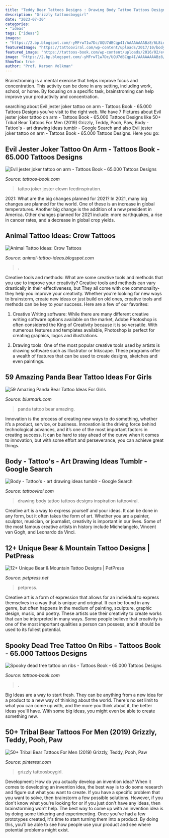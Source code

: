 ```yaml
---
title: "Teddy Bear Tattoos Designs : Drawing Body Tattoo Tattoos Designs Inspiration Tattooviral"
description: "Grizzly tattoosboygirl"
date: "2023-07-30"
categories:
- "ideas"
tags: ["ideas"]
images:
- "https://2.bp.blogspot.com/-yMFrwT1w7Dc/UQU7dBCqp4I/AAAAAAAABz8/6L8id6trkMw/s1600/crow_tattoo_19.jpg"
featuredImage: "https://tattooviral.com/wp-content/uploads/2017/10/body-tattoos-art-drawing-ideas-tumblr-google-search.jpg"
featured_image: "https://tattoos-book.com/wp-content/uploads/2016/02/evil-jester-joker-tattoo-on-arm.jpg"
image: "https://2.bp.blogspot.com/-yMFrwT1w7Dc/UQU7dBCqp4I/AAAAAAAABz8/6L8id6trkMw/s1600/crow_tattoo_19.jpg"
ShowToc: true
author: "Prof. Karson Volkman"
---
```



Brainstroming is a mental exercise that helps improve focus and concentration. This activity can be done in any setting, including work, school, or home. By focusing on a specific task, brainstroming can help improve your productivity and concentration.

	

		
searching about Evil jester joker tattoo on arm - Tattoos Book - 65.000 Tattoos Designs you've visit to the right web. We have 7 Pictures about Evil jester joker tattoo on arm - Tattoos Book - 65.000 Tattoos Designs like 50+ Tribal Bear Tattoos For Men (2019) Grizzly, Teddy, Pooh, Paw, Body - Tattoo&#039;s - art drawing ideas tumblr - Google Search and also Evil jester joker tattoo on arm - Tattoos Book - 65.000 Tattoos Designs. Here you go:
		
    
## Evil Jester Joker Tattoo On Arm - Tattoos Book - 65.000 Tattoos Designs

<img loading=lazy src="https://tattoos-book.com/wp-content/uploads/2016/02/evil-jester-joker-tattoo-on-arm.jpg" onerror="this.onerror=null;this.src='https://tse1.mm.bing.net/th?id=OIP.1Vcqm64Er_G_95LeZ4eRCQHaJ4&amp;pid=15.1';" alt="Evil jester joker tattoo on arm - Tattoos Book - 65.000 Tattoos Designs">

_Source: tattoos-book.com_

>tattoo joker jester clown feedinspiration. 

	

2021: What are the big changes planned for 2021?
In 2021, many big changes are planned for the world. One of these is an increase in global temperatures. Another big change is the addition of a new president in America. Other changes planned for 2021 include: more earthquakes, a rise in cancer rates, and a decrease in global crop yields.

    
## Animal Tattoo Ideas: Crow Tattoos

<img loading=lazy src="https://2.bp.blogspot.com/-yMFrwT1w7Dc/UQU7dBCqp4I/AAAAAAAABz8/6L8id6trkMw/s1600/crow_tattoo_19.jpg" onerror="this.onerror=null;this.src='https://tse1.mm.bing.net/th?id=OIP.z2Gc7UEi35jIHNvgg3932gAAAA&amp;pid=15.1';" alt="Animal Tattoo Ideas: Crow Tattoos">

_Source: animal-tattoo-ideas.blogspot.com_

>. 

	

Creative tools and methods: What are some creative tools and methods that you use to improve your creativity?
Creative tools and methods can vary drastically in their effectiveness, but They all come with one commonality- they help you improve your creativity. Whether you’re looking for new ways to brainstorm, create new ideas or just build on old ones, creative tools and methods can be key to your success. Here are a few of our favorites: 
1. Creative Writing software: While there are many different creative writing software options available on the market, Adobe Photoshop is often considered the King of Creativity because it is so versatile. With numerous features and templates available, Photoshop is perfect for creating graphics, logos and illustrations.

2. Drawing tools: One of the most popular creative tools used by artists is drawing software such as Illustrator or Inkscape. These programs offer a wealth of features that can be used to create designs, sketches and even paintings.

    
## 59 Amazing Panda Bear Tattoo Ideas For Girls

<img loading=lazy src="https://www.blurmark.com/wp-content/uploads/2017/04/Golden-Cobra-Panda-Tattoo-On-Leg.jpg" onerror="this.onerror=null;this.src='https://tse4.mm.bing.net/th?id=OIP.Z36L_GxzXrbObj1q8JAxyQHaHa&amp;pid=15.1';" alt="59 Amazing Panda Bear Tattoo Ideas For Girls">

_Source: blurmark.com_

>panda tattoo bear amazing. 

	

Innovation is the process of creating new ways to do something, whether it’s a product, service, or business. Innovation is the driving force behind technological advances, and it’s one of the most important factors in creating success. It can be hard to stay ahead of the curve when it comes to innovation, but with some effort and perseverance, you can achieve great things.

    
## Body - Tattoo&#039;s - Art Drawing Ideas Tumblr - Google Search

<img loading=lazy src="https://tattooviral.com/wp-content/uploads/2017/10/body-tattoos-art-drawing-ideas-tumblr-google-search.jpg" onerror="this.onerror=null;this.src='https://tse1.mm.bing.net/th?id=OIP.2S7klkSIiQttYwcdiuy13QHaKa&amp;pid=15.1';" alt="Body - Tattoo&#039;s - art drawing ideas tumblr - Google Search">

_Source: tattooviral.com_

>drawing body tattoo tattoos designs inspiration tattooviral. 

	

Creative art is a way to express yourself and your ideas. It can be done in any form, but it often takes the form of art. Whether you are a painter, sculptor, musician, or journalist, creativity is important in our lives. Some of the most famous creative artists in history include Michelangelo, Vincent van Gogh, and Leonardo da Vinci.

    
## 12+ Unique Bear &amp; Mountain Tattoo Designs | PetPress

<img loading=lazy src="https://cdn.petpress.net/wp-content/uploads/2020/05/11234044/bear-mountain-tattoo-idea.jpg" onerror="this.onerror=null;this.src='https://tse4.mm.bing.net/th?id=OIP.ILMz6v6lx99krG6v7aihdwHaJQ&amp;pid=15.1';" alt="12+ Unique Bear &amp; Mountain Tattoo Designs | PetPress">

_Source: petpress.net_

>petpress. 

	

Creative art is a form of expression that allows for an individual to express themselves in a way that is unique and original. It can be found in any genre, but often happens in the medium of painting, sculpture, graphic design, music, and poetry. These artists use their creativity to create works that can be interpreted in many ways. Some people believe that creativity is one of the most important qualities a person can possess, and it should be used to its fullest potential.

    
## Spooky Dead Tree Tattoo On Ribs - Tattoos Book - 65.000 Tattoos Designs

<img loading=lazy src="https://tattoos-book.com/wp-content/uploads/2016/02/spooky-dead-tree-tattoo-on-ribs.jpg" onerror="this.onerror=null;this.src='https://tse2.mm.bing.net/th?id=OIP.z4shxGfNSjQXfNPUssoILQHaJ4&amp;pid=15.1';" alt="Spooky dead tree tattoo on ribs - Tattoos Book - 65.000 Tattoos Designs">

_Source: tattoos-book.com_

>. 

	

Big Ideas are a way to start fresh. They can be anything from a new idea for a product to a new way of thinking about the world. There's no set limit to what you can come up with, and the more you think about it, the better ideas you'll have. With some big ideas, you might even be able to create something new.

    
## 50+ Tribal Bear Tattoos For Men (2019) Grizzly, Teddy, Pooh, Paw

<img loading=lazy src="https://i.pinimg.com/736x/2c/33/27/2c33273822f23088ccf2ba53d9a59d4d.jpg" onerror="this.onerror=null;this.src='https://tse3.mm.bing.net/th?id=OIP.AA70u-rLDuE-LtyLWumHRwHaHd&amp;pid=15.1';" alt="50+ Tribal Bear Tattoos For Men (2019) Grizzly, Teddy, Pooh, Paw">

_Source: pinterest.com_

>grizzly tattoosboygirl. 

	

Development: How do you actually develop an invention idea?
When it comes to developing an invention idea, the best way is to do some research and figure out what you want to create. If you have a specific problem that you want to solve, then brainstorm a few possible solutions. However, if you don't know what you're looking for or if you just don't have any ideas, then brainstorming won't help. The best way to come up with an invention idea is by doing some tinkering and experimenting. Once you've had a few prototypes created, it's time to start turning them into a product. By doing this, you'll be able to see how people use your product and see where potential problems might exist.

